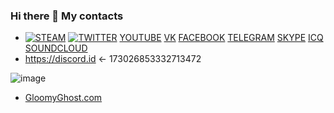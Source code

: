 ### Hi there 👋 My contacts

- [![STEAM](https://icons.iconarchive.com/icons/froyoshark/enkel/32/Steam-icon.png)](https://steamcommunity.com/id/aselockd)
[![TWITTER](https://icons.iconarchive.com/icons/dakirby309/windows-8-metro/32/Web-Twitter-alt-2-Metro-icon.png)](https://twitter.com/aselockd)
[YOUTUBE](https://youtube.com/channel/UCby1U7eVfQOccOYRU6kr1BQ)
[VK](https://vk.com/aselockd)
[FACEBOOK](https://facebook.com/aselockd)
[TELEGRAM](https://t.me/aselockd)
[SKYPE](https://join.skype.com/invite/CncYs5bSiwGX)
[ICQ](https://icq.im/aselockd)
[SOUNDCLOUD](https://soundcloud.com/aselock-1)
- https://discord.id <- 173026853332713472


![image](https://avatars.mds.yandex.net/get-ott/1652588/2a00000172747ec04f0a11d823c7b1ca7e69/1344x756)

- [GloomyGhost.com](http://gloomyghost.com/)

<!--
**vega0/vega0** is a ✨ _special_ ✨ repository because its `README.md` (this file) appears on your GitHub profile.

Here are some ideas to get you started:

- 🔭 I’m currently working on ...
- 🌱 I’m currently learning ...
- 👯 I’m looking to collaborate on ...
- 🤔 I’m looking for help with ...
- 💬 Ask me about ...
- 📫 How to reach me: ...
- 😄 Pronouns: ...
- ⚡ Fun fact:
-->
